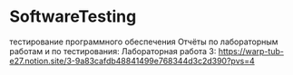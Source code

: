 # SoftwareTesting
тестирование программного обеспечения
Отчёты по лабораторным работам и по тестирования: 
  Лабораторная работа 3: https://warp-tub-e27.notion.site/3-9a83cafdb48841499e768344d3c2d390?pvs=4
